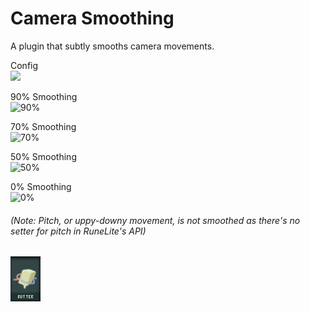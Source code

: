 # Camera Smoothing
A plugin that subtly smooths camera movements.  
  
Config  
![](https://i.imgur.com/BQlUQmZ.png)  
  
90% Smoothing  
![90%](https://i.imgur.com/pvDyaxI.gif)  
  
70% Smoothing  
![70%](https://i.imgur.com/Jz0HU94.gif)  
  
50% Smoothing  
![50%](https://i.imgur.com/ZuGSKA4.gif)  
  
0% Smoothing  
![0%](https://i.imgur.com/o6rPH8M.gif)  
  
###### (Note: Pitch, or uppy-downy movement, is not smoothed as there's no setter for pitch in RuneLite's API)  
  
![](https://raw.githubusercontent.com/ArtsicleOfficial/camera-smoothing/master/icon.png)  
